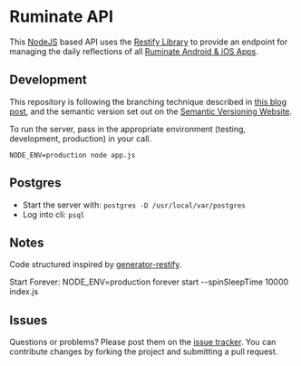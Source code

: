 Ruminate API
============

This [NodeJS](https://nodejs.org) based API uses the [Restify Library](http://restify.com/) to provide an endpoint for managing the daily reflections of all [Ruminate Android & iOS Apps](https://github.com/codemis/ruminate).

Development
-----------

This repository is following the branching technique described in [this blog post](http://nvie.com/posts/a-successful-git-branching-model/), and the semantic version set out on the [Semantic Versioning Website](http://semver.org/).

To run the server, pass in the appropriate environment (testing, development, production) in your call.

`NODE_ENV=production node app.js`

Postgres
--------

* Start the server with: `postgres -D /usr/local/var/postgres`
* Log into cli: `psql`

Notes
-----

Code structured inspired by [generator-restify](https://github.com/chris-l/generator-restify).

Start Forever: NODE_ENV=production forever start --spinSleepTime 10000 index.js

Issues
------

Questions or problems? Please post them on the [issue tracker](https://github.com/codemis/ruminate_api/issues). You can contribute changes by forking the project and submitting a pull request.
